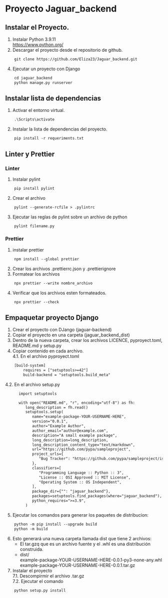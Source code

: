 # Proyecto Jaguar_backend

## Instalar el Proyecto.
1. Instalar Python 3.9.11 </br>
https://www.python.org/   </br>
2. Descargar el proyecto desde el repositorio de github.   </br>
```html
	git clone https://github.com/Eliza23/Jaguar_backend.git 
```
4. Ejecutar un proyecto con Django
```html 
	cd jaguar_backend
	python manage.py runserver
```
## Instalar lista de dependencias
1. Activar el entorno virtual.<br> 	
```html 	
	.\Scripts\activate 
```
2. Instalar la lista de dependencias del proyecto. <br>
```html 
	pip install -r requeriments.txt 
```
## Linter y Prettier
### Linter
1. Instalar pylint
```html 
	pip install pylint
```
2. Crear el archivo
```html 
	pylint --generate-rcfile > .pylintrc
```
3. Ejecutar las reglas de pylint sobre un archivo de python	
```html 
	pylint filename.py
```
### Prettier
1.  instalar prettier
```html 
	npm install --global prettier
```
2. Crear los archivos .prettierrc.json y .prettierignore
3. Formatear los archivos
```html 
	npx prettier --write nombre_archivo
```
4. Verificar que los archivos esten formateados. 
```html 
	npx prettier --check
```

## Empaquetar proyecto Django
1. Crear el proyecto con DJango (jaguar-backend) 
2. Copiar el proyecto en una carpeta (jaguar_backend_dist)
3. Dentro de la nueva carpeta, crear los archivos LICENCE, pyproyect.toml, README.md y setup.py 
4. Copiar contenido en cada archivo. <br>
4.1. En el archivo pyproyect.toml <br>
```html 
	[build-system] 
      	requires = ["setuptools>=42"] 
      	build-backend = "setuptools.build_meta"
```
4.2. En el archivo setup.py  </br>
```html 
      import setuptools 

      with open("README.md", "r", encoding="utf-8") as fh:
         long_description = fh.read() 
         setuptools.setup(
            name="example-package-YOUR-USERNAME-HERE", 
            version="0.0.1", 
            author="Example Author", 
            author_email="author@example.com",
            description="A small example package", 
            long_description=long_description, 
            long_description_content_type="text/markdown", 
            url="https://github.com/pypa/sampleproject", 
            project_urls={ 
               "Bug Tracker": "https://github.com/pypa/sampleproject/issues",
            }, 
            classifiers=[ 
               "Programming Language :: Python :: 3",
               "License :: OSI Approved :: MIT License", 
               "Operating System :: OS Independent", 
            ],
            package_dir={"": "jaguar_backend"}, 
            packages=setuptools.find_packages(where="jaguar_backend"), 
            python_requires=">=3.9",
         )  
```

5. Ejecutar los comandos para generar los paquetes de distribucion: </br>
```html 
	python -m pip install --upgrade build
	python -m build 
```
6. Esto generará una nueva carpeta llamada dist que tiene 2 archivos: </br>
	* El tar.gzq que es un archivo fuente y el .whl es una distribución construida. </br>
	* dist/ <br>
   		example-package-YOUR-USERNAME-HERE-0.0.1-py3-none-any.whl</br>
    		example-package-YOUR-USERNAME-HERE-0.0.1.tar.gz <br>
7. Instalar el proyecto <br>
7.1. Descompirmir el archivo .tar.gz <br>
7.2. Ejecutar el comando  <br>
```html 
	python setup.py install
```


